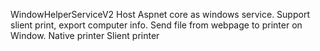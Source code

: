 WindowHelperServiceV2
Host Aspnet core as windows service. Support slient print, export computer info.
Send file from webpage to printer on Window.
Native printer
Slient printer